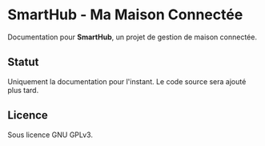# SmartHub - Ma Maison Connectée

Documentation pour **SmartHub**, un projet de gestion de maison connectée.

## Statut

Uniquement la documentation pour l'instant. Le code source sera ajouté plus tard.

## Licence

Sous licence GNU GPLv3.
